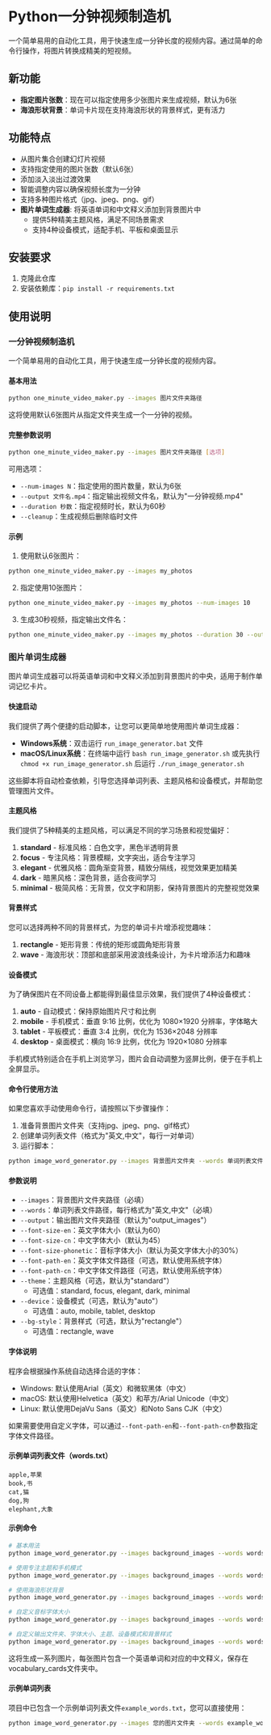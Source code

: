 # Python一分钟视频制造机

一个简单易用的自动化工具，用于快速生成一分钟长度的视频内容。通过简单的命令行操作，将图片转换成精美的短视频。

## 新功能

- **指定图片张数**：现在可以指定使用多少张图片来生成视频，默认为6张
- **海浪形状背景**：单词卡片现在支持海浪形状的背景样式，更有活力

## 功能特点

- 从图片集合创建幻灯片视频
- 支持指定使用的图片张数（默认6张）
- 添加淡入淡出过渡效果
- 智能调整内容以确保视频长度为一分钟
- 支持多种图片格式（jpg、jpeg、png、gif）
- **图片单词生成器**: 将英语单词和中文释义添加到背景图片中
  - 提供5种精美主题风格，满足不同场景需求
  - 支持4种设备模式，适配手机、平板和桌面显示

## 安装要求

1. 克隆此仓库
2. 安装依赖库：`pip install -r requirements.txt`

## 使用说明

### 一分钟视频制造机

一个简单易用的自动化工具，用于快速生成一分钟长度的视频内容。

#### 基本用法

```bash
python one_minute_video_maker.py --images 图片文件夹路径
```

这将使用默认6张图片从指定文件夹生成一个一分钟的视频。

#### 完整参数说明

```bash
python one_minute_video_maker.py --images 图片文件夹路径 [选项]
```

可用选项：
- `--num-images N`：指定使用的图片数量，默认为6张
- `--output 文件名.mp4`：指定输出视频文件名，默认为"一分钟视频.mp4"
- `--duration 秒数`：指定视频时长，默认为60秒
- `--cleanup`：生成视频后删除临时文件

#### 示例

1. 使用默认6张图片：
```bash
python one_minute_video_maker.py --images my_photos
```

2. 指定使用10张图片：
```bash
python one_minute_video_maker.py --images my_photos --num-images 10
```

3. 生成30秒视频，指定输出文件名：
```bash
python one_minute_video_maker.py --images my_photos --duration 30 --output short_video.mp4
```

### 图片单词生成器

图片单词生成器可以将英语单词和中文释义添加到背景图片的中央，适用于制作单词记忆卡片。

#### 快速启动

我们提供了两个便捷的启动脚本，让您可以更简单地使用图片单词生成器：

- **Windows系统**：双击运行 `run_image_generator.bat` 文件
- **macOS/Linux系统**：在终端中运行 `bash run_image_generator.sh` 或先执行 `chmod +x run_image_generator.sh` 后运行 `./run_image_generator.sh`

这些脚本将自动检查依赖，引导您选择单词列表、主题风格和设备模式，并帮助您管理图片文件。

#### 主题风格

我们提供了5种精美的主题风格，可以满足不同的学习场景和视觉偏好：

1. **standard** - 标准风格：白色文字，黑色半透明背景
2. **focus** - 专注风格：背景模糊，文字突出，适合专注学习
3. **elegant** - 优雅风格：圆角渐变背景，精致分隔线，视觉效果更加精美
4. **dark** - 暗黑风格：深色背景，适合夜间学习
5. **minimal** - 极简风格：无背景，仅文字和阴影，保持背景图片的完整视觉效果

#### 背景样式

您可以选择两种不同的背景样式，为您的单词卡片增添视觉趣味：

1. **rectangle** - 矩形背景：传统的矩形或圆角矩形背景
2. **wave** - 海浪形状：顶部和底部采用波浪线条设计，为卡片增添活力和趣味

#### 设备模式

为了确保图片在不同设备上都能得到最佳显示效果，我们提供了4种设备模式：

1. **auto** - 自动模式：保持原始图片尺寸和比例
2. **mobile** - 手机模式：垂直 9:16 比例，优化为 1080×1920 分辨率，字体略大
3. **tablet** - 平板模式：垂直 3:4 比例，优化为 1536×2048 分辨率
4. **desktop** - 桌面模式：横向 16:9 比例，优化为 1920×1080 分辨率

手机模式特别适合在手机上浏览学习，图片会自动调整为竖屏比例，便于在手机上全屏显示。

#### 命令行使用方法

如果您喜欢手动使用命令行，请按照以下步骤操作：

1. 准备背景图片文件夹（支持jpg、jpeg、png、gif格式）
2. 创建单词列表文件（格式为"英文,中文"，每行一对单词）
3. 运行脚本：

```bash
python image_word_generator.py --images 背景图片文件夹 --words 单词列表文件路径 --theme 主题名称 --device 设备模式
```

#### 参数说明

- `--images`：背景图片文件夹路径（必填）
- `--words`：单词列表文件路径，每行格式为"英文,中文"（必填）
- `--output`：输出图片文件夹路径（默认为"output_images"）
- `--font-size-en`：英文字体大小（默认为60）
- `--font-size-cn`：中文字体大小（默认为45）
- `--font-size-phonetic`：音标字体大小（默认为英文字体大小的30%）
- `--font-path-en`：英文字体文件路径（可选，默认使用系统字体）
- `--font-path-cn`：中文字体文件路径（可选，默认使用系统字体）
- `--theme`：主题风格（可选，默认为"standard"）
  - 可选值：standard, focus, elegant, dark, minimal
- `--device`：设备模式（可选，默认为"auto"）
  - 可选值：auto, mobile, tablet, desktop
- `--bg-style`：背景样式（可选，默认为"rectangle"）
  - 可选值：rectangle, wave

#### 字体说明

程序会根据操作系统自动选择合适的字体：

- Windows: 默认使用Arial（英文）和微软黑体（中文）
- macOS: 默认使用Helvetica（英文）和苹方/Arial Unicode（中文）
- Linux: 默认使用DejaVu Sans（英文）和Noto Sans CJK（中文）

如果需要使用自定义字体，可以通过`--font-path-en`和`--font-path-cn`参数指定字体文件路径。

#### 示例单词列表文件（words.txt）

```
apple,苹果
book,书
cat,猫
dog,狗
elephant,大象
```

#### 示例命令

```bash
# 基本用法
python image_word_generator.py --images background_images --words words.txt

# 使用专注主题和手机模式
python image_word_generator.py --images background_images --words words.txt --theme focus --device mobile

# 使用海浪形状背景
python image_word_generator.py --images background_images --words words.txt --bg-style wave

# 自定义音标字体大小
python image_word_generator.py --images background_images --words words.txt --font-size-phonetic 20

# 自定义输出文件夹、字体大小、主题、设备模式和背景样式
python image_word_generator.py --images background_images --words words.txt --output vocabulary_cards --font-size-en 60 --font-size-cn 45 --font-size-phonetic 24 --theme elegant --device tablet --bg-style wave
```

这将生成一系列图片，每张图片包含一个英语单词和对应的中文释义，保存在vocabulary_cards文件夹中。

#### 示例单词列表

项目中已包含一个示例单词列表文件`example_words.txt`，您可以直接使用：

```bash
python image_word_generator.py --images 您的图片文件夹 --words example_words.txt --theme minimal --device mobile
```